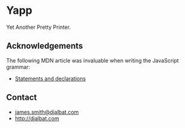 # Yapp

Yet Another Pretty Printer.

## Acknowledgements

The following MDN article was invaluable when writing the JavaScript grammar:

* [Statements and declarations](https://developer.mozilla.org/en-US/docs/Web/JavaScript/Reference/Statements)

## Contact

- james.smith@djalbat.com
- http://djalbat.com
